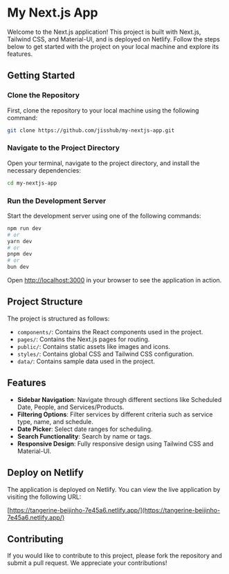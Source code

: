 # My Next.js App

Welcome to the Next.js application! This project is built with Next.js, Tailwind CSS, and Material-UI, and is deployed on Netlify. Follow the steps below to get started with the project on your local machine and explore its features.

## Getting Started

### Clone the Repository

First, clone the repository to your local machine using the following command:

```bash
git clone https://github.com/jisshub/my-nextjs-app.git
```

### Navigate to the Project Directory

Open your terminal, navigate to the project directory, and install the necessary dependencies:

```bash
cd my-nextjs-app
```

### Run the Development Server

Start the development server using one of the following commands:

```bash
npm run dev
# or
yarn dev
# or
pnpm dev
# or
bun dev
```

Open [http://localhost:3000](http://localhost:3000) in your browser to see the application in action.

## Project Structure

The project is structured as follows:

- `components/`: Contains the React components used in the project.
- `pages/`: Contains the Next.js pages for routing.
- `public/`: Contains static assets like images and icons.
- `styles/`: Contains global CSS and Tailwind CSS configuration.
- `data/`: Contains sample data used in the project.

## Features

- **Sidebar Navigation**: Navigate through different sections like Scheduled Date, People, and Services/Products.
- **Filtering Options**: Filter services by different criteria such as service type, name, and schedule.
- **Date Picker**: Select date ranges for scheduling.
- **Search Functionality**: Search by name or tags.
- **Responsive Design**: Fully responsive design using Tailwind CSS and Material-UI.

## Deploy on Netlify

The application is deployed on Netlify. You can view the live application by visiting the following URL:

[https://tangerine-beijinho-7e45a6.netlify.app/](https://tangerine-beijinho-7e45a6.netlify.app/)

## Contributing

If you would like to contribute to this project, please fork the repository and submit a pull request. We appreciate your contributions!